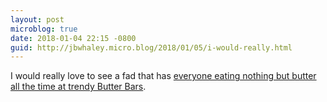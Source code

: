 ```yaml
---
layout: post
microblog: true
date: 2018-01-04 22:15 -0800
guid: http://jbwhaley.micro.blog/2018/01/05/i-would-really.html
---
```

I would really love to see a fad that has [everyone eating nothing but butter all the time at trendy Butter Bars](https://www.popsci.com/keto-fat-weight-loss-healthy).
